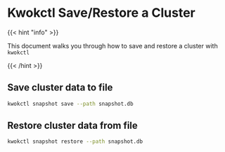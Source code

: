 # Kwokctl Save/Restore a Cluster

{{< hint "info" >}}

This document walks you through how to save and restore a cluster with `kwokctl`

{{< /hint >}}

## Save cluster data to file

``` bash
kwokctl snapshot save --path snapshot.db
```

## Restore cluster data from file

``` bash
kwokctl snapshot restore --path snapshot.db
```
